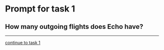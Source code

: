 # Prompt for task 1

## How many outgoing flights does Echo have?

---

[continue to task 1](./task1-v.html)
